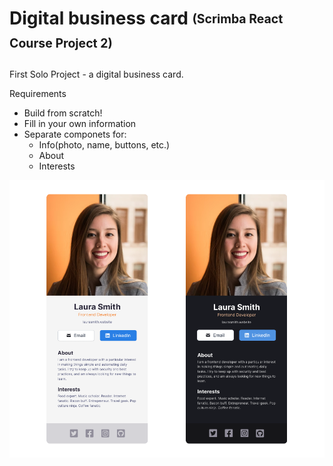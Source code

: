 # Digital business card <sub><sup>(Scrimba React Course Project 2)</sup></sub>
First Solo Project - a digital business card.

 Requirements
- Build from scratch!
- Fill in your own information
- Separate componets for:
    - Info(photo, name, buttons, etc.)
    - About
    - Interests

<img src="src/images/project-thumbnail.png"/>
